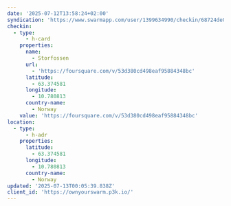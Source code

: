 ```yaml
---
date: '2025-07-12T13:58:24+02:00'
syndication: 'https://www.swarmapp.com/user/1399634990/checkin/68724de0507ee340f4b11d7d'
checkin:
  - type:
      - h-card
    properties:
      name:
        - Storfossen
      url:
        - 'https://foursquare.com/v/53d380cd498eaf95884348bc'
      latitude:
        - 63.374581
      longitude:
        - 10.780813
      country-name:
        - Norway
    value: 'https://foursquare.com/v/53d380cd498eaf95884348bc'
location:
  - type:
      - h-adr
    properties:
      latitude:
        - 63.374581
      longitude:
        - 10.780813
      country-name:
        - Norway
updated: '2025-07-13T00:05:39.838Z'
client_id: 'https://ownyourswarm.p3k.io/'
---
```


